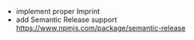 * implement proper Imprint
* add Semantic Release support https://www.npmjs.com/package/semantic-release